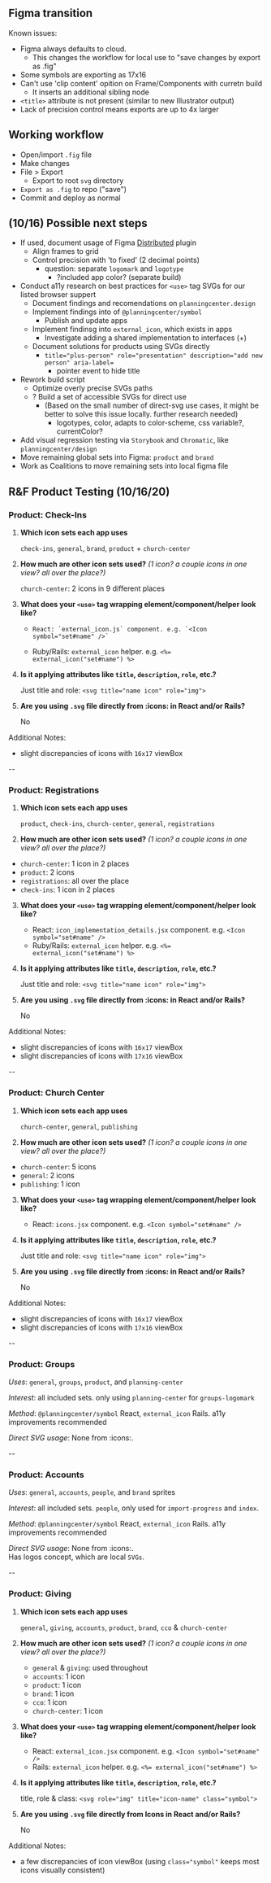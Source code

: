 ## Figma transition

Known issues:

- Figma always defaults to cloud.
  - This changes the workflow for local use to "save changes by export as .fig"
- Some symbols are exporting as 17x16
- Can't use 'clip content' opition on Frame/Components with curretn build
  - It inserts an additional sibling node
- `<title>` attribute is not present (similar to new Illustrator output)
- Lack of precision control means exports are up to 4x larger

## Working workflow

- Open/import `.fig` file
- Make changes
- File > Export
  - Export to root `svg` directory
- `Export as .fig` to repo ("save")
- Commit and deploy as normal

## (10/16) Possible next steps

- If used, document usage of Figma [Distributed](https://www.figma.com/community/plugin/761098431161143653) plugin
  - Align frames to grid
  - Control precision with 'to fixed' (2 decimal points)
    - question: separate `logomark` and `logotype`
      - ?included app color? (separate build)
- Conduct a11y research on best practices for `<use>` tag SVGs for our listed browser suppert
  - Document findings and recomendations on `planningcenter.design`
  - Implement findings into of `@planningcenter/symbol`
    - Publish and update apps
  - Implement findinsg into `external_icon`, which exists in apps
    - Investigate adding a shared implementation to interfaces (+)
  - Document solutions for products using SVGs directly
    - `title="plus-person" role="presentation" description="add new person" aria-label=` 
      - pointer event to hide title
- Rework build script
  - Optimize overly precise SVGs paths
  - ? Build a set of accessible SVGs for direct use
    - (Based on the small number of direct-svg use cases, it might be better to solve this issue locally. further research needed)
      - logotypes, color, adapts to color-scheme, css variable?, currentColor?
- Add visual regression testing via `Storybook` and `Chromatic`, like `planningcenter/design`
- Move remaining global sets into Figma: `product` and `brand`
- Work as Coalitions to move remaining sets into local figma file



## R&F Product Testing (10/16/20)

### Product: Check-Ins

1.  **Which icon sets each app uses**

    `check-ins`, `general`, `brand`, `product` + `church-center`

2.  **How much are other icon sets used?** _(1 icon? a couple icons in one view? all over the place?)_

    `church-center`: 2 icons in 9 different places

3.  **What does your `<use>` tag wrapping element/component/helper look like?**

    -     React: `external_icon.js` component. e.g. `<Icon symbol="set#name" />`
    - Ruby/Rails: `external_icon` helper. e.g. `<%= external_icon("set#name") %>`

4.  **Is it applying attributes like `title`, `description`, `role`, etc.?**

    Just title and role: `<svg title="name icon" role="img">`

5.  **Are you using `.svg` file directly from :icons: in React and/or Rails?**

    No

Additional Notes:

- slight discrepancies of icons with `16x17` viewBox

--

### Product: Registrations

1. **Which icon sets each app uses**

   `product`, `check-ins`, `church-center`, `general`, `registrations`

2. **How much are other icon sets used?** _(1 icon? a couple icons in one view? all over the place?)_

- `church-center`: 1 icon in 2 places
- `product`: 2 icons
- `registrations`: all over the place
- `check-ins`: 1 icon in 2 places

3. **What does your `<use>` tag wrapping element/component/helper look like?**

   - React: `icon_implementation_details.jsx` component. e.g. `<Icon symbol="set#name" />`
   - Ruby/Rails: `external_icon` helper. e.g. `<%= external_icon("set#name") %>`

4. **Is it applying attributes like `title`, `description`, `role`, etc.?**

   Just title and role: `<svg title="name icon" role="img">`

5. **Are you using `.svg` file directly from :icons: in React and/or Rails?**

   No

Additional Notes:

- slight discrepancies of icons with `16x17` viewBox
- slight discrepancies of icons with `17x16` viewBox

--

### Product: Church Center

1. **Which icon sets each app uses**

   `church-center`, `general`, `publishing`

2. **How much are other icon sets used?** _(1 icon? a couple icons in one view? all over the place?)_

- `church-center`: 5 icons
- `general`: 2 icons
- `publishing`: 1 icon

3. **What does your `<use>` tag wrapping element/component/helper look like?**

   - React: `icons.jsx` component. e.g. `<Icon symbol="set#name" />`

4. **Is it applying attributes like `title`, `description`, `role`, etc.?**

   Just title and role: `<svg title="name icon" role="img">`

5. **Are you using `.svg` file directly from :icons: in React and/or Rails?**

   No

Additional Notes:

- slight discrepancies of icons with `16x17` viewBox
- slight discrepancies of icons with `17x16` viewBox

--

### Product: Groups

_Uses_: `general`, `groups`, `product`, and `planning-center`

_Interest_: all included sets. only using `planning-center` for `groups-logomark`

_Method_: `@planningcenter/symbol` React, `external_icon` Rails. a11y improvements recommended

_Direct SVG usage_:
None from :icons:.

--

### Product: Accounts

_Uses_: `general`, `accounts`, `people`, and `brand` sprites

_Interest_: all included sets. `people`, only used for `import-progress` and `index`.

_Method_: `@planningcenter/symbol` React, `external_icon` Rails. a11y improvements recommended

_Direct SVG usage_:
None from :icons:.  
Has logos concept, which are local `SVGs`.

-- 
### Product: Giving

1. **Which icon sets each app uses**

   `general`, `giving`, `accounts`, `product`, `brand`, `cco` & `church-center` 

2. **How much are other icon sets used?** _(1 icon? a couple icons in one view? all over the place?)_
	* `general` & `giving`: used throughout
	* `accounts`: 1 icon
	* `product`: 1 icon
	* `brand`: 1 icon
	* `cco`: 1 icon
	* `church-center`: 1 icon

3. **What does your `<use>` tag wrapping element/component/helper look like?**

	* React: `external_icon.jsx` component. e.g. `<Icon symbol="set#name" />`
	* Rails: `external_icon` helper. e.g. `<%= external_icon("set#name") %>`
   

4. **Is it applying attributes like `title`, `description`, `role`, etc.?**

   title, role & class: `<svg role="img" title="icon-name" class="symbol">`

5. **Are you using `.svg` file directly from Icons in React and/or Rails?**

   No

Additional Notes:

- a few discrepancies of icon viewBox (using `class="symbol"` keeps most icons visually consistent)

